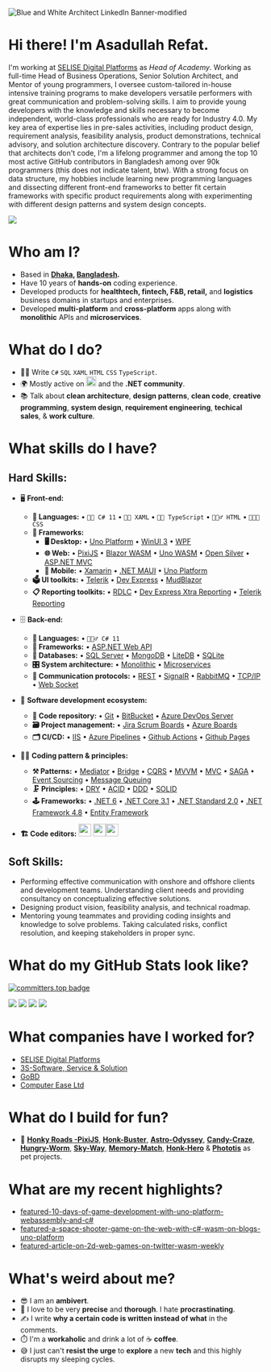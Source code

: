 ![Blue and White Architect LinkedIn Banner-modified](https://github.com/asadullahrifat89/asadullahrifat89/assets/25480176/ea698dee-5842-45d6-8da2-1c64baebd646)
# Hi there! I'm Asadullah Refat.
I'm working at [SELISE Digital Platforms](https://selisegroup.com/) as *Head of Academy*. Working as full-time Head of Business Operations, Senior Solution Architect, and Mentor of young programmers, I oversee custom-tailored in-house intensive training programs to make developers versatile performers with great communication and problem-solving skills. I aim to provide young developers with the knowledge and skills necessary to become independent, world-class professionals who are ready for Industry 4.0. My key area of expertise lies in pre-sales activities, including product design, requirement analysis, feasibility analysis, product demonstrations, technical advisory, and solution architecture discovery. Contrary to the popular belief that architects don't code, I'm a lifelong programmer and among the top 10 most active GitHub contributors in Bangladesh among over 90k programmers (this does not indicate talent, btw). With a strong focus on data structure, my hobbies include learning new programming languages and dissecting different front-end frameworks to better fit certain frameworks with specific product requirements along with experimenting with different design patterns and system design concepts.

![](https://komarev.com/ghpvc/?username=asadullahrifat89)

# Who am I?
- Based in **[Dhaka](https://en.wikipedia.org/wiki/Dhaka), [Bangladesh](https://en.wikipedia.org/wiki/Bangladesh).** 
- Have 10 years of **hands-on** coding experience.
- Developed products for **healthtech, fintech, F&B, retail,** and **logistics** business domains in startups and enterprises.
- Developed **multi-platform** and **cross-platform** apps along with **monolithic** APIs and **microservices**.

# What do I do?
- 👨‍💻 Write `C#` `SQL` `XAML` `HTML` `CSS` `TypeScript`.
- 🌍 Mostly active on <a href="https://www.linkedin.com/in/asadullah-refat"><img src="https://cdn-icons-png.flaticon.com/512/174/174857.png" height=20></a> <!--[LinkedIn](https://www.linkedin.com/in/asadullah-rifat)--> and the **.NET community**.
- 📚 Talk about **clean architecture**, **design patterns**, **clean code**, **creative programming**, **system design**, **requirement engineering**, **techical sales**, & **work culture**.

# What skills do I have?
## Hard Skills:
- 🖥 **Front-end:** 
  - **📜 Languages:** • `🧙🏻 C# 11` • `👨‍🏭 XAML` • `👨‍🔧 TypeScript` • `🧚🏻‍♂️ HTML` • `👨🏻‍🎨 CSS`
  - **🔬 Frameworks:**  
    - **🖥 Desktop:** • [Uno Platform](https://platform.uno/) • [WinUI 3](https://docs.microsoft.com/en-us/windows/apps/winui/) • [WPF](https://docs.microsoft.com/en-us/dotnet/desktop/wpf/overview/?view=netdesktop-6.0) 
    - **🌐 Web:** • [PixiJS](https://pixijs.io/) • [Blazor WASM](https://dotnet.microsoft.com/en-us/apps/aspnet/web-apps/blazor) • [Uno WASM](https://platform.uno/uno-platform-for-web-webassembly/) • [Open Silver](https://opensilver.net/) • [ASP.NET MVC](https://dotnet.microsoft.com/en-us/apps/aspnet/mvc)
    - **📱 Mobile:** • [Xamarin](https://dotnet.microsoft.com/en-us/apps/xamarin) • [.NET MAUI](https://docs.microsoft.com/en-us/dotnet/maui/what-is-maui) • [Uno Platform](https://platform.uno/uno-platform-for-ios-and-android/)
  - **🗳 UI toolkits:** • [Telerik](https://www.telerik.com/) • [Dev Express](https://www.devexpress.com/) • [MudBlazor](https://mudblazor.com/)
  - **📋 Reporting toolkits:** • [RDLC](https://docs.fileformat.com/reporting/rdlc/#:~:text=(.rdlc)%20Files-,What%20is%20an%20RDLC%20file%3F,used%20to%20create%20these%20files.) • [Dev Express Xtra Reporting](https://docs.devexpress.com/XtraReports/2162/reporting) • [Telerik Reporting](https://www.telerik.com/products/reporting.aspx)
- 🗄️ **Back-end:**
  - **📜 Languages:** • `🧙🏻‍♂️ C# 11`
  - **🔭 Frameworks:** • [ASP.NET Web API](https://dotnet.microsoft.com/en-us/apps/aspnet/apis)
  - **💾 Databases:** • [SQL Server](https://www.microsoft.com/en-us/sql-server/sql-server-2019) • [MongoDB](https://www.mongodb.com/) • [LiteDB](https://www.litedb.org/) • [SQLite](https://www.sqlite.org/index.html)
  - **🎛 System architecture:** • [Monolithic](https://microservices.io/patterns/monolithic.html) • [Microservices](https://microservices.io/patterns/microservices.html)
  - **🔌 Communication protocols:** • [REST](https://docs.microsoft.com/en-us/azure/architecture/best-practices/api-design) • [SignalR](https://dotnet.microsoft.com/en-us/apps/aspnet/signalr) • [RabbitMQ](https://www.rabbitmq.com/) • [TCP/IP](https://www.techtarget.com/searchnetworking/definition/TCP-IP) • [Web Socket](https://developer.mozilla.org/en-US/docs/Web/API/WebSockets_API)
- 🎡 **Software development ecosystem:**
  - **📁 Code repository:** • [Git](https://git-scm.com/) • [BitBucket](https://bitbucket.org/product) • [Azure DevOps Server](https://azure.microsoft.com/en-us/services/devops/server/)
  - **🗃 Project management:** • [Jira Scrum Boards](https://www.atlassian.com/software/jira/features/scrum-boards) • [Azure Boards](https://azure.microsoft.com/en-us/services/devops/boards/)
  - **🗂 CI/CD:** • [IIS](https://www.iis.net/) • [Azure Pipelines](https://azure.microsoft.com/en-us/services/devops/pipelines/) • [Github Actions](https://github.com/features/actions) • [Github Pages](https://pages.github.com/)
- 🧙‍♂️ **Coding pattern & principles:**
  - **⚒ Patterns:**  • [Mediator](https://en.wikipedia.org/wiki/Mediator_pattern) • [Bridge](https://en.wikipedia.org/wiki/Bridge_pattern) • [CQRS](https://en.wikipedia.org/wiki/Command%E2%80%93query_separation#Command_Query_Responsibility_Separation) • [MVVM](https://en.wikipedia.org/wiki/Model%E2%80%93view%E2%80%93viewmodel) • [MVC](https://en.wikipedia.org/wiki/Model%E2%80%93view%E2%80%93controller) • [SAGA](https://microservices.io/patterns/data/saga.html) • [Event Sourcing](https://microservices.io/patterns/data/event-sourcing.html) • [Message Queuing](https://www.cloudamqp.com/blog/what-is-message-queuing.html)
  - **🗜 Principles:** • [DRY](https://en.wikipedia.org/wiki/Don%27t_repeat_yourself#:~:text=%22Don%27t%20repeat%20yourself%22,data%20normalization%20to%20avoid%20redundancy.) • [ACID](https://en.wikipedia.org/wiki/ACID) • [DDD](https://en.wikipedia.org/wiki/Domain-driven_design) • [SOLID](https://www.digitalocean.com/community/conceptual_articles/s-o-l-i-d-the-first-five-principles-of-object-oriented-design)
  - **🕹 Frameworks:** • [.NET 6](https://dotnet.microsoft.com/en-us/download/dotnet/6.0) • [.NET Core 3.1](https://dotnet.microsoft.com/en-us/download/dotnet/3.1) • [.NET Standard 2.0](https://docs.microsoft.com/en-us/dotnet/standard/net-standard?tabs=net-standard-1-0) • [.NET Framework 4.8](https://dotnet.microsoft.com/en-us/download/dotnet-framework/net48) • [Entity Framework](https://docs.microsoft.com/en-us/ef/)
  
- **🏗️ Code editors:**
<a href="https://visualstudio.microsoft.com/"><img src="https://1000logos.net/wp-content/uploads/2020/08/Visual-Studio-Logo.png" height=25></a> <a href="https://code.visualstudio.com/"><img src="https://seeklogo.com/images/V/visual-studio-code-logo-449D71944F-seeklogo.com.png" height=25></a><a href="https://notepad-plus-plus.org/"><img src="https://notepad-plus-plus.org/images/logo.svg" height=25></a>

## Soft Skills:
- Performing effective communication with onshore and offshore clients and development teams. Understanding client needs and providing consultancy on conceptualizing effective solutions.
- Designing product vision, feasibility analysis, and technical roadmap.
- Mentoring young teammates and providing coding insights and knowledge to solve problems.
Taking calculated risks, conflict resolution, and keeping stakeholders in proper sync.

<!--Github Stats-->
# What do my GitHub Stats look like?
[![committers.top badge](https://user-badge.committers.top/bangladesh_public/asadullahrifat89.svg)](https://user-badge.committers.top/bangladesh_public/asadullahrifat89)

![](https://github-readme-streak-stats.herokuapp.com/?user=asadullahrifat89&theme=swift&hide_border=true)
![](https://github-readme-stats.vercel.app/api?username=asadullahrifat89&show_icons=true&theme=swift&hide_border=true)
![](https://github-readme-stats.vercel.app/api/top-langs/?username=asadullahrifat89&layout=compact&show_icons=true&theme=swift&hide_border=true)
![](https://github-profile-trophy.vercel.app/?username=asadullahrifat89&count_private=true&show_icons=true&theme=swift&no-frame=false&no-bg=false)

# What companies have I worked for?
- [SELISE Digital Platforms](https://selisegroup.com/)
- [3S-Software, Service & Solution](https://3ssoftltd.com)
- [GoBD](https://futurestartup.com/2015/05/20/this-startup-aims-to-solve-dhakas-traffic-problem-with-an-app-but-there-is-more-to-it/)
- [Computer Ease Ltd](https://www.celimited.com/)

# What do I build for fun?
- 🥰 **[Honky Roads -PixiJS](https://github.com/asadullahrifat89/honk-buster-game-pixijs)**, **[Honk-Buster](https://github.com/asadullahrifat89/honk-buster-game-uno-platform)**, **[Astro-Odyssey](https://github.com/asadullahrifat89/Astro-Odyssey-Uno-Platform)**, **[Candy-Craze](https://github.com/asadullahrifat89/candy-craze-uno-platform)**, **[Hungry-Worm](https://github.com/asadullahrifat89/hungry-worm-uno-platform)**, **[Sky-Way](https://github.com/asadullahrifat89/sky-way-uno-platform)**, **[Memory-Match](https://github.com/asadullahrifat89/memory-match-uno-platform)**, **[Honk-Hero](https://github.com/asadullahrifat89/honk-hero-uno-platform)** & **[Phototis](https://github.com/asadullahrifat89/Phototis-Uno-Platform)** as pet projects.

# What are my recent highlights?
- [featured-10-days-of-game-development-with-uno-platform-webassembly-and-c#](https://platform.uno/blog/10-days-of-game-development-with-uno-platform-webassembly-and-c/)
- [featured-a-space-shooter-game-on-the-web-with-c#-wasm-on-blogs-uno-platform](https://platform.uno/blog/a-space-shooter-game-on-the-web-with-c-wasm-and-uno-platform/)
- [featured-article-on-2d-web-games-on-twitter-wasm-weekly](https://twitter.com/WasmWeekly/status/1560266404171231232)

# What's weird about me?  
- 😎 I am an **ambivert**.
- 🧐 I love to be very **precise** and **thorough**. I hate **procrastinating**.
- ✍️ I write **why a certain code is written instead of what** in the comments.
- ⏱️ I'm a **workaholic** and drink a lot of ☕ **coffee**.
- 😅 I just can't **resist the urge** to **explore** a new **tech** and this highly disrupts my sleeping cycles.
